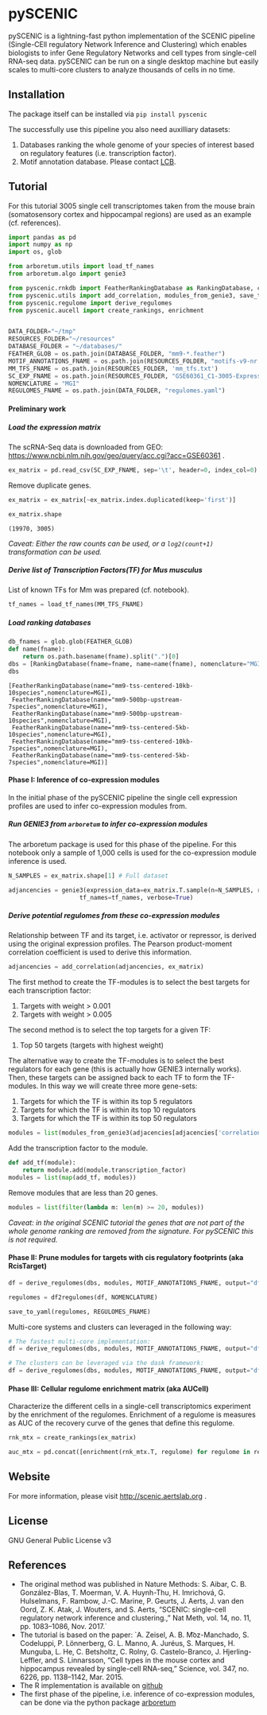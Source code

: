 # pySCENIC

pySCENIC is a lightning-fast python implementation of the SCENIC pipeline (Single-CEll regulatory Network Inference and
Clustering) which enables biologists to infer Gene Regulatory Networks and cell types from single-cell RNA-seq data.
pySCENIC can be run on a single desktop machine but easily scales to multi-core clusters to analyze thousands of cells
in no time. 

## Installation

The package itself can be installed via `pip install pyscenic` 

The successfully use this pipeline you also need auxilliary datasets:

1. Databases ranking the whole genome of your species of interest based on regulatory features (i.e. transcription factor).
2. Motif annotation database.
Please contact [LCB](https://aertslab.org).

## Tutorial

For this tutorial 3005 single cell transcriptomes taken from the mouse brain (somatosensory cortex and 
hippocampal regions) are used as an example (cf. references).

```python
import pandas as pd
import numpy as np
import os, glob

from arboretum.utils import load_tf_names
from arboretum.algo import genie3

from pyscenic.rnkdb import FeatherRankingDatabase as RankingDatabase, convert2feather
from pyscenic.utils import add_correlation, modules_from_genie3, save_to_yaml
from pyscenic.regulome import derive_regulomes
from pyscenic.aucell import create_rankings, enrichment


DATA_FOLDER="~/tmp"
RESOURCES_FOLDER="~/resources"
DATABASE_FOLDER = "~/databases/"
FEATHER_GLOB = os.path.join(DATABASE_FOLDER, "mm9-*.feather")
MOTIF_ANNOTATIONS_FNAME = os.path.join(RESOURCES_FOLDER, "motifs-v9-nr.mgi-m0.001-o0.0.tbl")
MM_TFS_FNAME = os.path.join(RESOURCES_FOLDER, 'mm_tfs.txt')
SC_EXP_FNAME = os.path.join(RESOURCES_FOLDER, "GSE60361_C1-3005-Expression.txt")
NOMENCLATURE = "MGI"
REGULOMES_FNAME = os.path.join(DATA_FOLDER, "regulomes.yaml")
```

#### Preliminary work

##### Load the expression matrix

The scRNA-Seq data is downloaded from GEO: https://www.ncbi.nlm.nih.gov/geo/query/acc.cgi?acc=GSE60361 .


```python
ex_matrix = pd.read_csv(SC_EXP_FNAME, sep='\t', header=0, index_col=0)
```

Remove duplicate genes.


```python
ex_matrix = ex_matrix[~ex_matrix.index.duplicated(keep='first')]

ex_matrix.shape
```

    (19970, 3005)


_Caveat: Either the raw counts can be used, or a `log2(count+1)` transformation can be used._

##### Derive list of Transcription Factors(TF) for _Mus musculus_

List of known TFs for Mm was prepared (cf. notebook).

```python
tf_names = load_tf_names(MM_TFS_FNAME)
```

##### Load ranking databases


```python
db_fnames = glob.glob(FEATHER_GLOB)
def name(fname):
    return os.path.basename(fname).split(".")[0]
dbs = [RankingDatabase(fname=fname, name=name(fname), nomenclature="MGI") for fname in db_fnames]
dbs
```

    [FeatherRankingDatabase(name="mm9-tss-centered-10kb-10species",nomenclature=MGI),
     FeatherRankingDatabase(name="mm9-500bp-upstream-7species",nomenclature=MGI),
     FeatherRankingDatabase(name="mm9-500bp-upstream-10species",nomenclature=MGI),
     FeatherRankingDatabase(name="mm9-tss-centered-5kb-10species",nomenclature=MGI),
     FeatherRankingDatabase(name="mm9-tss-centered-10kb-7species",nomenclature=MGI),
     FeatherRankingDatabase(name="mm9-tss-centered-5kb-7species",nomenclature=MGI)]



#### Phase I: Inference of co-expression modules

In the initial phase of the pySCENIC pipeline the single cell expression profiles are used to infer co-expression modules from.

##### Run GENIE3 from `arboretum` to infer co-expression modules

The arboretum package is used for this phase of the pipeline. For this notebook only a sample of 1,000 cells is used for the co-expression module inference is used.


```python
N_SAMPLES = ex_matrix.shape[1] # Full dataset

adjancencies = genie3(expression_data=ex_matrix.T.sample(n=N_SAMPLES, replace=False),
                    tf_names=tf_names, verbose=True)
```

##### Derive potential regulomes from these co-expression modules

Relationship between TF and its target, i.e. activator or repressor, is derived using the original expression profiles.
The Pearson product-moment correlation coefficient is used to derive this information.


```python
adjancencies = add_correlation(adjancencies, ex_matrix)
```

The first method to create the TF-modules is to select the best targets for each transcription factor:
1. Targets with weight > 0.001
1. Targets with weight > 0.005

The second method is to select the top targets for a given TF:
1. Top 50 targets (targets with highest weight)

The alternative way to create the TF-modules is to select the best regulators for each gene (this is actually how GENIE3 internally works). Then, these targets can be assigned back to each TF to form the TF-modules. In this way we will create three more gene-sets:
1. Targets for which the TF is within its top 5 regulators
1. Targets for which the TF is within its top 10 regulators
1. Targets for which the TF is within its top 50 regulators


```python
modules = list(modules_from_genie3(adjacencies[adjacencies['correlation'] > 0.0], NOMENCLATURE))
```

Add the transcription factor to the module.


```python
def add_tf(module):
    return module.add(module.transcription_factor)
modules = list(map(add_tf, modules))
```

Remove modules that are less than 20 genes.


```python
modules = list(filter(lambda m: len(m) >= 20, modules))
```

_Caveat: in the original SCENIC tutorial the genes that are not part of the whole genome ranking are removed from the signature.
For pySCENIC this is not required._

#### Phase II: Prune modules for targets with cis regulatory footprints (aka RcisTarget)

```python
df = derive_regulomes(dbs, modules, MOTIF_ANNOTATIONS_FNAME, output="df")

regulomes = df2regulomes(df, NOMENCLATURE)

save_to_yaml(regulomes, REGULOMES_FNAME)
```

Multi-core systems and clusters can leveraged in the following way:

```python
# The fastest multi-core implementation:
df = derive_regulomes(dbs, modules, MOTIF_ANNOTATIONS_FNAME, output="df", client_or_address="custom_multiprocessing", num_workers=8)

# The clusters can be leveraged via the dask framework:
df = derive_regulomes(dbs, modules, MOTIF_ANNOTATIONS_FNAME, output="df", client_or_address="local")
```

#### Phase III: Cellular regulome enrichment matrix (aka AUCell)

Characterize the different cells in a single-cell transcriptomics experiment by the enrichment of the regulomes.
Enrichment of a regulome is measures as AUC of the recovery curve of the genes that define this regulome.


```python
rnk_mtx = create_rankings(ex_matrix)

auc_mtx = pd.concat([enrichment(rnk_mtx.T, regulome) for regulome in regulomes]).unstack("Regulome")
```

## Website

For more information, please visit http://scenic.aertslab.org .


## License

GNU General Public License v3

## References

- The original method was published in Nature Methods:
S. Aibar, C. B. González-Blas, T. Moerman, V. A. Huynh-Thu, H. Imrichová, G. Hulselmans, F. Rambow, J.-C. Marine, P. Geurts, J. Aerts, J. van den Oord, Z. K. Atak, J. Wouters, and S. Aerts, “SCENIC: single-cell regulatory network inference and clustering.,” Nat Meth, vol. 14, no. 11, pp. 1083–1086, Nov. 2017.`
- The tutorial is based on the paper:
`A. Zeisel, A. B. M͡oz-Manchado, S. Codeluppi, P. Lönnerberg, G. L. Manno, A. Juréus, S. Marques, H. Munguba, L. He, C. Betsholtz, C. Rolny, G. Castelo-Branco, J. Hjerling-Leffler, and S. Linnarsson, “Cell types in the mouse cortex and hippocampus revealed by single-cell RNA-seq,” Science, vol. 347, no. 6226, pp. 1138–1142, Mar. 2015.
- The R implementation is available on [github](https://github.com/aertslab/SCENIC)
- The first phase of the pipeline, i.e. inference of co-expression modules, can be done via the python package [arboretum](http://arboretum.readthedocs.io/en/latest/)
